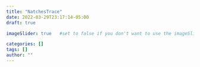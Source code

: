 ```yaml
---
title: "NatchesTrace"
date: 2022-03-29T23:17:14-05:00
draft: true

imageSlider: true   #set to false if you don't want to use the imageSlider but a featuredImage

categories: []
tags: []
author: ""
---
```

